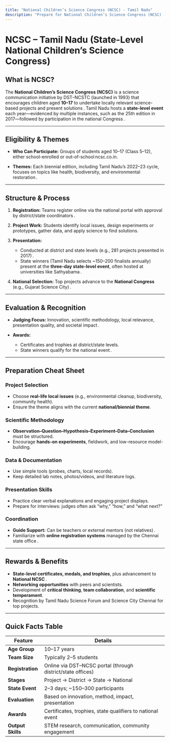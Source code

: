 ```yaml
---
title: "National Children’s Science Congress (NCSC) - Tamil Nadu"
description: "Prepare for National Children’s Science Congress (NCSC) - Tamil Nadu with our mock tests."
---
```


# NCSC – Tamil Nadu (State-Level National Children’s Science Congress)

## What is NCSC?

The **National Children’s Science Congress (NCSC)** is a science communication initiative by DST–NCSTC (launched in 1993) that encourages children aged **10–17** to undertake locally relevant science-based projects and present solutions .
Tamil Nadu hosts a **state-level event** each year—evidenced by multiple instances, such as the 25th edition in 2017—followed by participation in the national Congress .

---

## Eligibility & Themes

* **Who Can Participate:**
  Groups of students aged 10–17 (Class 5–12), either school-enrolled or out-of-school ncsc.co.in.

* **Themes:**
  Each biennial edition, including Tamil Nadu’s 2022–23 cycle, focuses on topics like health, biodiversity, and environmental restoration .

---

## Structure & Process

1. **Registration:** Teams register online via the national portal with approval by district/state coordinators .
2. **Project Work:** Students identify local issues, design experiments or prototypes, gather data, and apply science to find solutions.
3. **Presentation:**

   * Conducted at district and state levels (e.g., 281 projects presented in 2017) .
   * State winners (Tamil Nadu selects \~150–200 finalists annually) present at the **three-day state-level event**, often hosted at universities like Sathyabama .
4. **National Selection:** Top projects advance to the **National Congress** (e.g., Gujarat Science City) .

---

## Evaluation & Recognition

* **Judging Focus:** Innovation, scientific methodology, local relevance, presentation quality, and societal impact .
* **Awards:**

  * Certificates and trophies at district/state levels.
  * State winners qualify for the national event .

---

## Preparation Cheat Sheet

### Project Selection

* Choose **real-life local issues** (e.g., environmental cleanup, biodiversity, community health).
* Ensure the theme aligns with the current **national/biennial theme**.

### Scientific Methodology

* **Observation–Question–Hypothesis–Experiment–Data–Conclusion** must be structured.
* Encourage **hands-on experiments**, fieldwork, and low-resource model-building.

### Data & Documentation

* Use simple tools (probes, charts, local records).
* Keep detailed lab notes, photos/videos, and literature logs.

### Presentation Skills

* Practice clear verbal explanations and engaging project displays.
* Prepare for interviews: judges often ask “why,” “how,” and “what next?”

### Coordination

* **Guide Support:** Can be teachers or external mentors (not relatives) .
* Familiarize with **online registration systems** managed by the Chennai state office .

---

## Rewards & Benefits

* **State-level certificates, medals, and trophies**, plus advancement to **National NCSC** .
* **Networking opportunities** with peers and scientists.
* Development of **critical thinking**, **team collaboration**, and **scientific temperament**.
* Recognition by Tamil Nadu Science Forum and Science City Chennai for top projects.

---

## Quick Facts Table

| Feature           | Details                                                     |
| ----------------- | ----------------------------------------------------------- |
| **Age Group**     | 10–17 years                                                 |
| **Team Size**     | Typically 2–5 students                                      |
| **Registration**  | Online via DST–NCSC portal (through district/state offices) |
| **Stages**        | Project → District → State → National                       |
| **State Event**   | 2–3 days; \~150–300 participants                            |
| **Evaluation**    | Based on innovation, method, impact, presentation           |
| **Awards**        | Certificates, trophies, state qualifiers to national event  |
| **Output Skills** | STEM research, communication, community engagement          |
